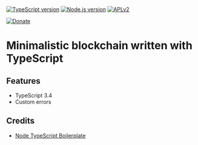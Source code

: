 [![TypeScript version][ts-badge]][typescript-34]
[![Node.js version][nodejs-badge]][nodejs]
[![APLv2][license-badge]][license]

[![Donate][donate-badge]][donate]

# Minimalistic blockchain written with TypeScript

## Features

- TypeScript 3.4
- Custom errors

## Credits

- [Node TypeScript Boilerplate](https://github.com/jsynowiec/node-typescript-boilerplate/blob/master/package.json)

[ts-badge]: https://img.shields.io/badge/TypeScript-3.4-blue.svg
[typescript-34]: https://www.typescriptlang.org/docs/handbook/release-notes/typescript-3-4.html
[nodejs-badge]: https://img.shields.io/badge/Node.js->=%2010.13-blue.svg
[nodejs]: https://nodejs.org/dist/latest-v10.x/docs/api/
[license-badge]: https://img.shields.io/badge/license-MIT-blue.svg
[license]: https://github.com/phmatray/ts-blockchain/blob/master/LICENSE
[donate-badge]: https://img.shields.io/badge/☕-buy%20me%20a%20coffee-46b798.svg
[donate]: https://www.paypal.me/phmatray/5eur
